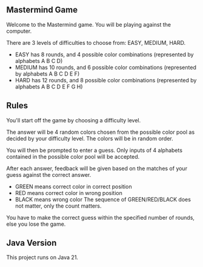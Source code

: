 ## Mastermind Game

Welcome to the Mastermind game.
You will be playing against the computer.

There are 3 levels of difficulties to choose from: EASY, MEDIUM, HARD.
- EASY has 8 rounds, and 4 possible color combinations (represented by alphabets A B C D)
- MEDIUM has 10 rounds, and 6 possible color combinations (represented by alphabets A B C D E F)
- HARD has 12 rounds, and 8 possible color combinations (represented by alphabets A B C D E F G H)

## Rules

You'll start off the game by choosing a difficulty level.

The answer will be 4 random colors chosen from the possible color pool as decided by your difficulty level. The colors will be in random order.

You will then be prompted to enter a guess. Only inputs of 4 alphabets contained in the possible color pool will be accepted.

After each answer, feedback will be given based on the matches of your guess against the correct answer.
- GREEN means correct color in correct position
- RED means correct color in wrong position
- BLACK means wrong color
The sequence of GREEN/RED/BLACK does not matter, only the count matters.

You have to make the correct guess within the specified number of rounds, else you lose the game.

## Java Version

This project runs on Java 21.
